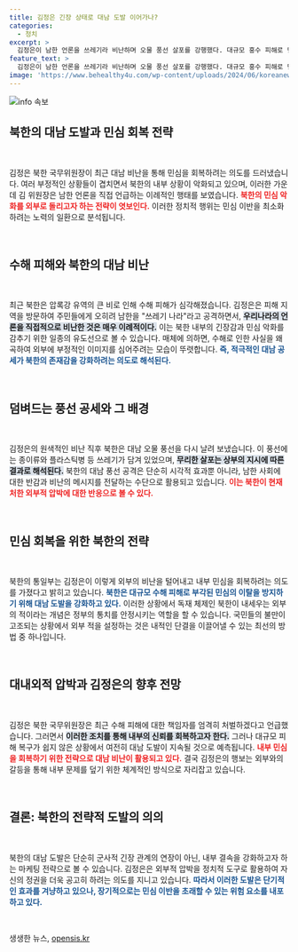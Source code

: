 ```yaml
---
title: 김정은 긴장 상태로 대남 도발 이어가나?
categories:
  - 정치
excerpt: >
  김정은이 남한 언론을 쓰레기라 비난하며 오물 풍선 살포를 강행했다. 대규모 홍수 피해로 민심이 꺾이자, 외부에 책임을 돌리려는 의도가 의심된다. 북한의 막대한 피해가 드러나지 않도록 사전 차단을 시도하는 분위기가 감지된다.
feature_text: >
  김정은이 남한 언론을 쓰레기라 비난하며 오물 풍선 살포를 강행했다. 대규모 홍수 피해로 민심이 꺾이자, 외부에 책임을 돌리려는 의도가 의심된다. 북한의 막대한 피해가 드러나지 않도록 사전 차단을 시도하는 분위기가 감지된다.
image: 'https://www.behealthy4u.com/wp-content/uploads/2024/06/koreanews.jpg'
---
```


<p><img src="https://www.behealthy4u.com/wp-content/uploads/2024/06/koreanews.jpg" alt="info 속보" /></p>

<h2 data-ke-size="size26">북한의 대남 도발과 민심 회복 전략</h2>

<p data-ke-size="size16">&nbsp;</p>

<p>김정은 북한 국무위원장이 최근 대남 비난을 통해 민심을 회복하려는 의도를 드러냈습니다. 여러 부정적인 상황들이 겹치면서 북한의 내부 상황이 악화되고 있으며, 이러한 가운데 김 위원장은 남한 언론을 직접 언급하는 이례적인 행태를 보였습니다. <b><span style="color: #ee2323;">북한의 민심 악화를 외부로 돌리고자 하는 전략이 엿보인다.</span></b> 이러한 정치적 행위는 민심 이반을 최소화하려는 노력의 일환으로 분석됩니다. </p>

<p data-ke-size="size16">&nbsp;</p>

<h2 data-ke-size="size26">수해 피해와 북한의 대남 비난</h2>

<p data-ke-size="size16">&nbsp;</p>

<p>최근 북한은 압록강 유역의 큰 비로 인해 수해 피해가 심각해졌습니다. 김정은은 피해 지역을 방문하여 주민들에게 오히려 남한을 "쓰레기 나라"라고 공격하면서, <b><span style="background-color: #21538527;">우리나라의 언론을 직접적으로 비난한 것은 매우 이례적이다.</span></b> 이는 북한 내부의 긴장감과 민심 악화를 감추기 위한 일종의 유도선으로 볼 수 있습니다. 매체에 의하면, 수해로 인한 사실을 왜곡하여 외부에 부정적인 이미지를 심어주려는 모습이 뚜렷합니다. <b><span style="color: #1a5490;">즉, 적극적인 대남 공세가 북한의 존재감을 강화하려는 의도로 해석된다.</span></b></p>

<p data-ke-size="size16">&nbsp;</p>

<h2 data-ke-size="size26">덤벼드는 풍선 공세와 그 배경</h2>

<p data-ke-size="size16">&nbsp;</p>

<p>김정은의 원색적인 비난 직후 북한은 대남 오물 풍선을 다시 날려 보냈습니다. 이 풍선에는 종이류와 플라스틱병 등 쓰레기가 담겨 있었으며, <b><span style="background-color: #21538527;">무리한 살포는 상부의 지시에 따른 결과로 해석된다.</span></b> 북한의 대남 풍선 공격은 단순히 시각적 효과뿐 아니라, 남한 사회에 대한 반감과 비난의 메시지를 전달하는 수단으로 활용되고 있습니다. <b><span style="color: #ee2323;">이는 북한이 현재 처한 외부적 압박에 대한 반응으로 볼 수 있다.</span></b></p>

<p data-ke-size="size16">&nbsp;</p>

<h2 data-ke-size="size26">민심 회복을 위한 북한의 전략</h2>

<p data-ke-size="size16">&nbsp;</p>

<p>북한의 통일부는 김정은이 이렇게 외부의 비난을 털어내고 내부 민심을 회복하려는 의도를 가졌다고 밝히고 있습니다. <b><span style="color: #1a5490;">북한은 대규모 수해 피해로 부각된 민심의 이탈을 방지하기 위해 대남 도발을 강화하고 있다.</span></b> 이러한 상황에서 독재 체제인 북한이 내세우는 외부의 적이라는 개념은 정부의 통치를 안정시키는 역할을 할 수 있습니다. 국민들의 불만이 고조되는 상황에서 외부 적을 설정하는 것은 내적인 단결을 이끌어낼 수 있는 최선의 방법 중 하나입니다.</p>

<p data-ke-size="size16">&nbsp;</p>

<h2 data-ke-size="size26">대내외적 압박과 김정은의 향후 전망</h2>

<p data-ke-size="size16">&nbsp;</p>

<p>김정은 북한 국무위원장은 최근 수해 피해에 대한 책임자를 엄격히 처벌하겠다고 언급했습니다. 그러면서 <b><span style="background-color: #21538527;">이러한 조치를 통해 내부의 신뢰를 회복하고자 한다.</span></b> 그러나 대규모 피해 복구가 쉽지 않은 상황에서 여전히 대남 도발이 지속될 것으로 예측됩니다. <b><span style="color: #ee2323;">내부 민심을 회복하기 위한 전략으로 대남 비난이 활용되고 있다.</span></b> 결국 김정은의 행보는 외부와의 갈등을 통해 내부 문제를 덮기 위한 체계적인 방식으로 자리잡고 있습니다.</p>

<p data-ke-size="size16">&nbsp;</p>

<h2 data-ke-size="size26">결론: 북한의 전략적 도발의 의의</h2>

<p data-ke-size="size16">&nbsp;</p>

<p>북한의 대남 도발은 단순히 군사적 긴장 관계의 연장이 아닌, 내부 결속을 강화하고자 하는 마케팅 전략으로 볼 수 있습니다. 김정은은 외부적 압박을 정치적 도구로 활용하여 자신의 정권을 더욱 공고히 하려는 의도를 지니고 있습니다. <b><span style="color: #1a5490;">따라서 이러한 도발은 단기적인 효과를 겨냥하고 있으나, 장기적으로는 민심 이반을 초래할 수 있는 위험 요소를 내포하고 있다.</span></b></p>

<p data-ke-size="size16">&nbsp;</p>
생생한 뉴스, <a href="https://opensis.kr" rel="dofollow">opensis.kr</a>


